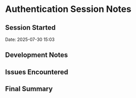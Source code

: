 # Authentication Session Notes

## Session Started
Date: 2025-07-30 15:03

## Development Notes
<!-- Add notes during development -->

## Issues Encountered
<!-- Document any issues and resolutions -->

## Final Summary
<!-- Summary of what was accomplished in this session -->